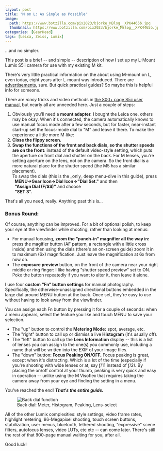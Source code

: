 ```yaml
---
layout: post
title: "M on L: As Simple as Possible"
image:
  path: https://www.botzilla.com/pix2023/bjorke_MBlog__XPK4465b.jpg
  thumbnail: https://www.botzilla.com/pix2023/bjorke_MBlog__XPK4465b.jpg
categories: [GearHead]
tags: [Leica, Zeiss, Lumix]
---
```


...and no simpler.

This post is a brief -- and simple -- description of how I set up my L-Mount Lumix S5ii camera for use with my existing M kit.

There's very little practical information on the about using M-mount on L, even today, eight years after L-mount was introduced. There are <a href="https://youtu.be/p3-DWpYhuNU">advertisements,</a> sure. But quick practical guides? So maybe this is helpful info for someone.

There are _many_ tricks and video methods in <a href="https://help.na.panasonic.com/wp-content/uploads/2023/02/DCS5M2_DVQP2839ZA_ENG.pdf">the 800+ page S5ii user manual,</a> but nearly all are unneeded here. Just a couple of steps:

<!--more-->

<ol><li>Obviously you'll need a <b>mount adapter.</b> I bought the Leica one, others may be okay. When it's connected, the camera automatically knows to use manual focus mode after a few seconds, but for faster, near-instant start-up set the focus-mode dial to "M" and leave it there. To make the experience a little more M-like:</li>
<li><b>Close the flippy screen.</b></li>
<li><b>Swap the functions of the front and back dials, so the shutter speeds are on the front:</b> instead of the default video-style setting, which puts the aperture on front dial and shutter on the back. For M lenses, you're setting aperture on the lens, not on the camera. So the front dial is a more natural place for the shutter speed (the M5 has a similar placement).<br />To swap the dials (this is the _only_ deep menu-dive in this guide), press <br/>&nbsp;&nbsp;<b>MENU->Gear Icon->Dial Icon->"Dial Set."</b> and then <br/>&nbsp;&nbsp;<b>"Assign Dial (F/SS)"</b> and choose <br/>&nbsp;&nbsp;<b>"SET 3".</b></li></ol>

That's all you need, really. Anything past this is...

### Bonus Round: 

Of course, anything can be improved. For a bit of optional polish, to keep your eye at the viewfinder while shooting, rather than looking at menus:

<ul><li>For manual focusing, <b>zoom the "punch-in" magnifier all the way in:</b> press the magifier button (AF pattern, a rectangle with a little cross inside) and then using the dials (there's an on-screen guide) zoom it in to maximum (6x) magnification. Just leave the magnification at 6x  from now on.</li>
<li>The <b>exposure preview</b> button, on the front of the camera near your right middle or ring finger: I like having "shutter speed preview" set to ON. Poke the button repeatedly if you want to alter it, then leave it alone.</li></ul>

I use four <b>custom "Fn" button settings</b> for manual photography. Specifically, the otherwise-unassigned directional buttons embedded in the large dial around MENU button at the back. Once set, they're easy to use without having to look away from the viewfinder.

You can assign each Fn button by pressing it for a couple of seconds: when a menu appears, select the feature you like and touch MENU to save your selection.

<ul><li>The "up" button to control the <b>Metering Mode:</b> spot, average, etc.</li>
<li>The "right" button to call up or dismiss a live <b>Histogram</b> (it's usually off).</li>
<li>The "left" button to call up the <b>Lens Information</b> display -- this is a list of lenses you can assign to the one(s) you commonly use, including a name that will be written into the EXIF of your image files.</li>
<li>The "down" button: <b>Focus Peaking ON/OFF.</b> Focus peaking is great, except when it's distracting. Which is a lot of the time (especially if you're shooting with wide lenses or at, say ƒ/11 instead of ƒ/2). By placing the on/off control at your thumb, peaking is very quick and easy in operation -- unlike using the M Visoflex that requires taking the camera away from your eye and finding the setting in a menu.</li></ul>

You've reached the end! <b>_That's the entire guide._</b>

<figure class="align-center">
<img alt="Back dial function" src="https://www.botzilla.com/pix2023/s5ii-function-circle.jpg">
<figcaption>Back dial: Meter, Histogram, Peaking, Lens-select</figcaption>
</figure>

All of the other Lumix complexities: style settings, video frame rates, highlight metering, 96-Megapixel shooting, touch screen buttons, stabilization, user menus, bluetooth, tethered shooting, "expressive" scene filters, autofocus lenses, video LUTs, etc etc -- can come later. There's still the rest of that 800-page manual waiting for you, after all.

Good luck!
